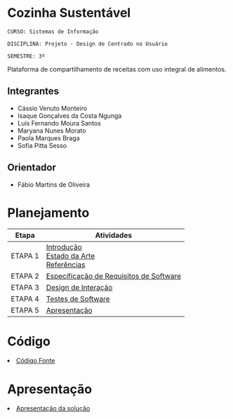 # Cozinha Sustentável

`CURSO: Sistemas de Informação`

`DISCIPLINA: Projeto - Design de Centrado no Usuário`

`SEMESTRE: 3º`

Plataforma de compartilhamento de receitas com uso integral de alimentos.

## Integrantes

- Cássio Venuto Monteiro
- Isaque Gonçalves da Costa Ngunga
- Luís Fernando Moura Santos
- Maryana Nunes Morato
- Paola Marques Braga
- Sofia Pitta Sesso

## Orientador

- Fábio Martins de Oliveira

# Planejamento

|  Etapa  | Atividades                                                                                                     |
| :-----: | -------------------------------------------------------------------------------------------------------------- |
| ETAPA 1 | [Introdução](docs/introducao.md) <br> [Estado da Arte](docs/estado.md) <br> [Referências](docs/referencias.md) |
| ETAPA 2 | [Especificação de Requisitos de Software](docs/especificacao.md)                                               |
| ETAPA 3 | [Design de Interação](docs/design.md)                                                                          |
| ETAPA 4 | [Testes de Software](docs/testes.md)                                                                           |
| ETAPA 5 | [Apresentação](docs/apresentacao.md)                                                                           |

# Código

<li><a href="src/index.html"> Código Fonte</a></li>

# Apresentação

<li><a href="docs/apresentacao.md"> Apresentação da solução</a></li>
